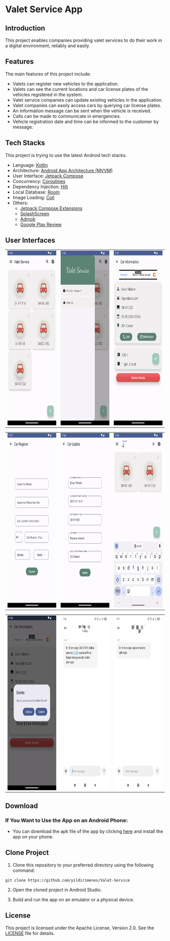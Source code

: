 # Valet Service App

## Introduction
This project enables companies providing valet services to do their work in a digital environment, reliably and easily.

## Features

The main features of this project include:

- Valets can register new vehicles to the application.
-	Valets can see the current locations and car license plates of the vehicles registered in the system.
-	Valet service companies can update existing vehicles in the application.
-	Valet companies can easily access cars by querying car license plates.
-   An information message can be sent when the vehicle is received.
-   Calls can be made to communicate in emergencies.
-   Vehicle registration date and time can be informed to the customer by message.


## Tech Stacks

This project is trying to use the latest Android tech stacks.

- Language: [Kotlin](https://kotlinlang.org)
- Architecture: [Android App Architecture (MVVM) ](https://developer.android.com/topic/architecture)
- User Interface: [Jetpack Compose](https://developer.android.com/jetpack/compose)
- Concurrency: [Coroutines](https://kotlinlang.org/docs/coroutines-overview.html)
- Dependency Injection: [Hilt](https://developer.android.com/training/dependency-injection/hilt-android)
- Local Database: [Room](https://developer.android.com/training/data-storage/room)
- Image Loading: [Coil](https://coil-kt.github.io) 
- Others:
  - [Jetpack Compose Extensions](https://google.github.io/accompanist)
  - [SplashScreen](https://developer.android.com/develop/ui/views/launch/splash-screen)
  - [Admob](https://admob.google.com/intl/tr/home/)
  - [Google Play Review](https://developer.android.com/guide/playcore/in-app-review)
  
## User Interfaces
  <table>
  <tr>
  <td><img src="images/category_page.png" width="250" height="550"></td>
  <td><img src="images/drawer_page.png" width="250" height="550"></td>
  <td><img src="images/car_detail.png" width="250" height="550"></td>
  </tr>
</table>
<table>
  <tr>
  <td><img src="images/car_register.png" width="250" height="550"></td>
  <td><img src="images/car_update.png" width="250" height="550"></td>
  <td><img src="images/car_search.png" width="250" height="550"></td>
  </tr>
</table>
<table>
  <tr>
  <td><img src="images/car_delete.png" width="250" height="550"></td>
  <td><img src="images/car_information_message.jpeg" width="250" height="550"></td>
  <td><img src="images/vale_message.jpeg" width="250" height="550"></td>
  </tr>
</table>

## Download

### If You Want to Use the App on an Android Phone:

* You can download the apk file of the app by clicking [here](https://drive.google.com/drive/folders/18cOxlrR9eJNvtUxZmmBriI-itHjHCdRg?usp=drive_link) and install the app on your phone.

## Clone Project

1. Clone this repository to your preferred directory using the following command:

```
git clone https://github.com/yildirimenes/Valet-Service
```
2. Open the cloned project in Android Studio.

3. Build and run the app on an emulator or a physical device.


## License
This project is licensed under the Apache License, Version 2.0. See the [LICENSE](LICENSE) file for details.
